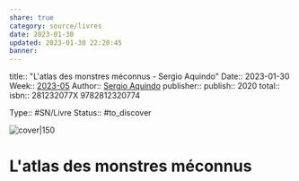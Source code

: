 ```yaml
---
share: true 
category: source/livres
date: 2023-01-30
updated: 2023-01-30 22:20:45
banner: 
---
```

title:: "L'atlas des monstres méconnus - Sergio Aquindo"
Date:: 2023-01-30
Week:: [2023-05](2023-05.md)
Author:: [Sergio Aquindo](Sergio%20Aquindo.md)
publisher:: 
publish:: 2020
total:: 
isbn:: 281232077X 9782812320774


Type:: #SN/Livre 
Status:: #to_discover 

![cover|150]()

# L'atlas des monstres méconnus